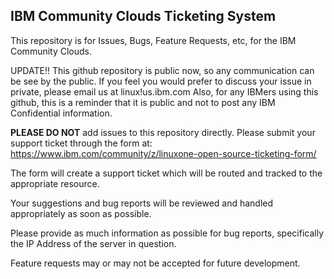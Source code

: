 

## IBM Community Clouds Ticketing System


This repository is for Issues, Bugs, Feature Requests, etc, for the IBM Community Clouds.

UPDATE!!  This github repository is public now, so any communication can be see by the public.  If you feel you would prefer to discuss your issue in private, please email us at linux!us.ibm.com
Also, for any IBMers using this github, this is a reminder that it is public and not to post any IBM Confidential information.

**PLEASE DO NOT** add issues to this repository directly. Please submit your support ticket through the form at: https://www.ibm.com/community/z/linuxone-open-source-ticketing-form/

The form will create a support ticket which will be routed and tracked to the appropriate resource.

Your suggestions and bug reports will be reviewed and handled appropriately as soon as possible.

Please provide as much information as possible for bug reports, specifically the IP Address of the server in question.

Feature requests may or may not be accepted for future development.

